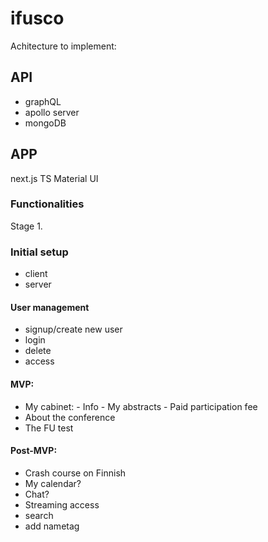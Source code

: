 # ifusco

Achitecture to implement:

## API

- graphQL
- apollo server
- mongoDB

## APP

next.js
TS
Material UI

### Functionalities

Stage 1.

### Initial setup

- client
- server

#### User management

- signup/create new user
- login
- delete
- access

#### MVP:

- My cabinet: - Info - My abstracts - Paid participation fee
- About the conference
- The FU test

#### Post-MVP:

- Crash course on Finnish
- My calendar?
- Chat?
- Streaming access
- search
- add nametag